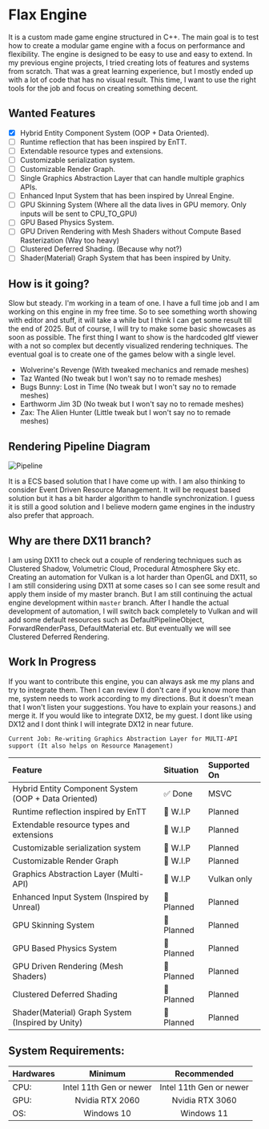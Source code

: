# Flax Engine

It is a custom made game engine structured in C++. The main goal is to test how to create a modular 
game engine with a focus on performance and flexibility. The engine is designed to be easy to use and 
easy to extend. In my previous engine projects, I tried creating lots of features and systems from 
scratch. That was a great learning experience, but I mostly ended up with a lot of code that has no
visual result. This time, I want to use the right tools for the job and focus on creating something decent.

## Wanted Features
- [x] Hybrid Entity Component System (OOP + Data Oriented).
- [ ] Runtime reflection that has been inspired by EnTT.
- [ ] Extendable resource types and extensions.
- [ ] Customizable serialization system.
- [ ] Customizable Render Graph.
- [ ] Single Graphics Abstraction Layer that can handle multiple graphics APIs.
- [ ] Enhanced Input System that has been inspired by Unreal Engine.
- [ ] GPU Skinning System (Where all the data lives in GPU memory. Only inputs will be sent to CPU_TO_GPU)
- [ ] GPU Based Physics System.
- [ ] GPU Driven Rendering with Mesh Shaders without Compute Based Rasterization (Way too heavy)
- [ ] Clustered Deferred Shading. (Because why not?)
- [ ] Shader(Material) Graph System that has been inspired by Unity.

## How is it going?
Slow but steady. I'm working in a team of one. I have a full time job and I am working on this engine in my 
free time. So to see something worth showing with editor and stuff, it will take a while but I think I can get
some result till the end of 2025. But of course, I will try to make some basic showcases as soon as 
possible. The first thing I want to show is the hardcoded gltf viewer with a not so complex but decently
visualized rendering techniques. The eventual goal is to create one of the games below with a single level.

- Wolverine's Revenge (With tweaked mechanics and remade meshes)
- Taz Wanted (No tweak but I won't say no to remade meshes)
- Bugs Bunny: Lost in Time (No tweak but I won't say no to remade meshes)
- Earthworm Jim 3D (No tweak but I won't say no to remade meshes)
- Zax: The Alien Hunter (Little tweak but I won't say no to remade meshes)

## Rendering Pipeline Diagram
![Pipeline](https://github.com/user-attachments/assets/50508e0a-ae71-4d2d-bbe7-e0232ea881ce)

It is a ECS based solution that I have come up with. I am also thinking to consider Event Driven Resource
Management. It will be request based solution but it has a bit harder algorithm to handle synchronization.
I guess it is still a good solution and I believe modern game engines in the industry also prefer that
approach.

## Why are there DX11 branch?
I am using DX11 to check out a couple of rendering techniques such as Clustered Shadow, Volumetric
Cloud, Procedural Atmosphere Sky etc. Creating an automation for Vulkan is a lot harder than OpenGL and DX11,
so I am still considering using DX11 at some cases so I can see some result and apply them inside of my master
branch. But I am still continuing the actual engine development within `master` branch. After I handle the 
actual development of automation, I will switch back completely to Vulkan and will add some default resources
such as DefaultPipelineObject, ForwardRenderPass, DefaultMaterial etc. But eventually we will see Clustered
Deferred Rendering.

## Work In Progress

If you want to contribute this engine, you can always ask me my plans and try to integrate them. Then I can
review (I don't care if you know more than me, system needs to work according to my directions. But it doesn't
mean that I won't listen your suggestions. You have to explain your reasons.) and merge it. If you would like 
to integrate DX12, be my guest. I dont like using DX12 and I dont think I will integrate DX12 in near future. 

```
Current Job: Re-writing Graphics Abstraction Layer for MULTI-API support (It also helps on Resource Management)
```

| Feature                                             | Situation   | Supported On   |
| :-------------------------------------------------- | :---------- | :------------- |
| Hybrid Entity Component System (OOP + Data Oriented)| ✅ Done     | MSVC           |
| Runtime reflection inspired by EnTT                 | 🔧 W.I.P    | Planned        |
| Extendable resource types and extensions            | 🔧 W.I.P    | Planned        |
| Customizable serialization system                   | 🔧 W.I.P    | Planned        |
| Customizable Render Graph                           | 🔧 W.I.P    | Planned        |
| Graphics Abstraction Layer (Multi-API)              | 🔧 W.I.P    | Vulkan only    |
| Enhanced Input System (Inspired by Unreal)          | 📝 Planned  | Planned        |
| GPU Skinning System                                 | 📝 Planned  | Planned        |
| GPU Based Physics System                            | 📝 Planned  | Planned        |
| GPU Driven Rendering (Mesh Shaders)                 | 📝 Planned  | Planned        |
| Clustered Deferred Shading                          | 📝 Planned  | Planned        |
| Shader(Material) Graph System (Inspired by Unity)   | 📝 Planned  | Planned        |

## System Requirements:
| Hardwares |        Minimum          |       Recommended       |
| :-------- | :---------------------: | :---------------------: |
| CPU:      | Intel 11th Gen or newer | Intel 11th Gen or newer |
| GPU:      |     Nvidia RTX 2060     |     Nvidia RTX 3060     |
| OS:       |        Windows 10       |         Windows 11      |



